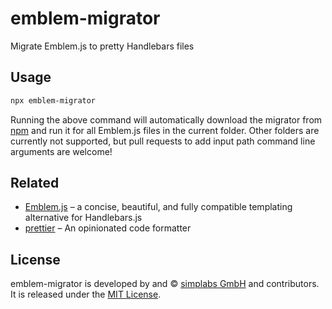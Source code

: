 emblem-migrator
==============================================================================

Migrate Emblem.js to pretty Handlebars files


Usage
------------------------------------------------------------------------------

```bash
npx emblem-migrator
```

Running the above command will automatically download the migrator from [npm](https://www.npmjs.com/)
and run it for all Emblem.js files in the current folder. Other folders are
currently not supported, but pull requests to add input path command line
arguments are welcome!


Related
------------------------------------------------------------------------------

- [Emblem.js](http://emblemjs.com/) – a concise, beautiful, and fully
  compatible templating alternative for Handlebars.js
- [prettier](https://github.com/chaijs/chai-jquery) – An opinionated code
  formatter


License
------------------------------------------------------------------------------

emblem-migrator is developed by and &copy; [simplabs GmbH](http://simplabs.com) and
contributors. It is released under the [MIT License](https://github.com/simplabs/emblem-migrator/blob/master/LICENSE.md).
